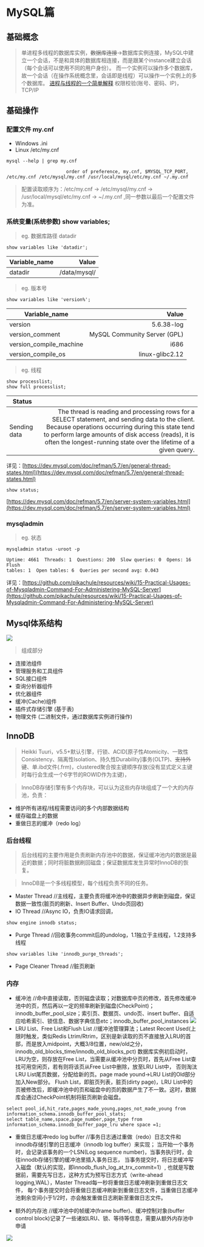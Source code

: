 # MySQL篇 

## 基础概念
> 单进程多线程的数据库实例，~~数据库连接~~->数据库实例连接，MySQL中建立一个会话，不是和具体的数据库相连接，而是跟某个instance建立会话（每个会话可以使用不同的用户身份）。
> 而一个实例可以操作多个数据库，故一个会话（在操作系统概念里，会话即是线程）可以操作一个实例上的多个数据库。
> [进程与线程的一个简单解释](https://github.com/pikachule/resources/wiki/%E8%BF%9B%E7%A8%8B%E4%B8%8E%E7%BA%BF%E7%A8%8B%E7%9A%84%E4%B8%80%E4%B8%AA%E7%AE%80%E5%8D%95%E8%A7%A3%E9%87%8A)
> 权限校验(账号、密码、IP)，TCP/IP
## 基础操作
### 配置文件 my.cnf 
- Windows .ini
- Linux /etc/my.cnf
```
mysql --help | grep my.cnf
```
```
                      order of preference, my.cnf, $MYSQL_TCP_PORT,
/etc/my.cnf /etc/mysql/my.cnf /usr/local/mysql/etc/my.cnf ~/.my.cnf 

```
> 配置读取顺序为：/etc/my.cnf -> /etc/mysql/my.cnf -> /usr/local/mysql/etc/my.cnf -> ~/.my.cnf ,同一参数以最后一个配置文件为准。

### 系统变量(系统参数) show variables;
> eg. 数据库路径 datadir
```
show variables like 'datadir';
```
| Variable_name | Value        |
|---------------|--------------:|
| datadir       | /data/mysql/ |

> eg. 版本号
```
show variables like 'version%';
```

| Variable_name           | Value                        |
| ------------- | -----:|
| version                 | 5.6.38-log                   |
| version_comment         | MySQL Community Server (GPL) |
| version_compile_machine | i686                         |
| version_compile_os      | linux-glibc2.12              |
> eg. 线程
```
show processlist;
show full processlist;
```
|Status||
| --- | ---:|
|Sending data | The thread is reading and processing rows for a SELECT statement, and sending data to the client. Because operations occurring during this state tend to perform large amounts of disk access (reads), it is often the longest-running state over the lifetime of a given query.  |

详见：[https://dev.mysql.com/doc/refman/5.7/en/general-thread-states.html](https://dev.mysql.com/doc/refman/5.7/en/general-thread-states.html)
```
show status;
```
[https://dev.mysql.com/doc/refman/5.7/en/server-system-variables.html](https://dev.mysql.com/doc/refman/5.7/en/server-system-variables.html)



### mysqladmin
> eg. 状态
```
mysqladmin status -uroot -p

Uptime: 4661  Threads: 1  Questions: 200  Slow queries: 0  Opens: 16  Flush
tables: 1  Open tables: 6  Queries per second avg: 0.043
```
详见：[https://github.com/pikachule/resources/wiki/15-Practical-Usages-of-Mysqladmin-Command-For-Administering-MySQL-Server](https://github.com/pikachule/resources/wiki/15-Practical-Usages-of-Mysqladmin-Command-For-Administering-MySQL-Server)

## Mysql体系结构
![](http://7xvulr.com1.z0.glb.clouddn.com/540235-20160927083854563-2139392246.jpg)
> 组成部分
- 连接池组件
- 管理服务和工具组件
- SQL接口组件
- 查询分析器组件
- 优化器组件
- 缓冲(Cache)组件
- 插件式存储引擎 (基于表)
- 物理文件 (二进制文件，通过数据库实例进行操作)

## InnoDB

> Heikki Tuuri，v5.5+默认引擎，行锁、ACID[原子性Atomicity、一致性Consistency、隔离性Isolation、持久性Durability]事务(OLTP)、~~支持外键~~、单.ibd文件(.frm)，clustered聚合按主键顺序存放(没有显式定义主键时每行会生成一个6字节的ROWID作为主键)，

> InnoDB存储引擎有多个内存块，可以认为这些内存块组成了一个大的内存池，负责：
- 维护所有进程/线程需要访问的多个内部数据结构
- 缓存磁盘上的数据
- 重做日志的缓冲（redo log）

### 后台线程
> 后台线程的主要作用是负责刷新内存池中的数据，保证缓冲池内的数据是最近的数据；同时将脏数据刷回磁盘；保证数据库发生异常时InnoDB的恢复。

> InnoDB是一个多线程模型，每个线程负责不同的任务。

- Master Thread //主线程，主要负责将缓冲池中的数据异步刷新到磁盘，保证数据一致性(脏页的刷新、Insert Buffer、Undo页回收)
- IO Thread //Async IO，负责IO请求回调，
```
show engine innodb status;
```

- Purge Thread //回收事务commit后的undolog，1.1独立于主线程，1.2支持多线程

```
show variables like 'innodb_purge_threads';
```

- Page Cleaner Thread //脏页刷新


### 内存

- 缓冲池 
//命中直接读取，否则磁盘读取；对数据库中页的修改，首先修改缓冲池中的页，然后再以一定的频率刷新到磁盘(CheckPoint)；
innodb_buffer_pool_size；索引页、数据页、undo页、insert buffer、自适应哈希索引、锁信息、数据字典信息etc；innodb_buffer_pool_instances
![](http://7xvulr.com1.z0.glb.clouddn.com/20171130230709.png?attname=)
- LRU List、Free List和Flush List
//缓冲池管理算法；Latest Recent Used(上限时触发，类似Redis Ltrim/Rtrim，区别是新读取的页不直接放入LRU的首部，而是放入midpoint，大概3/8位置，new/old之分，innodb_old_blocks_time/innodb_old_blocks_pct)
数据库实例初启动时，LRU为空，则存放在Free List，当需要从缓冲池中分页时，首先从Free List查找可用空闲页，若有则将该页从Free List中删除，放至LRU List中，
否则淘汰LRU List尾页数据，分配给新的页。page made yound->LRU List的Old部分加入New部分。
Flush List，即脏页列表，脏页(dirty page)，LRU List中的页被修改后，即缓冲池中的页和磁盘中的页的数据产生了不一致。这时，数据库会通过CheckPoint机制将脏页刷新会磁盘。
```
select pool_id,hit_rate,pages_made_young,pages_not_made_young from information_schema.innodb_buffer_pool_stats;
select table_name,space,page_number,page_type from information_schema.innodb_buffer_page_lru where space =1;
```

- 重做日志缓冲redo log buffer 
//事务日志通过重做（redo）日志文件和innodb存储引擎的日志缓冲（innodb log buffer）来实现；
当开始一个事务时，会记录该事务的一个LSN(Log sequence number)，当事务执行时，会往innodb存储引擎的缓冲池里插入事务日志，
当事务提交时，将日志缓冲写入磁盘（默认的实现，即innodb_flush_log_at_trx_commit=1）,
也就是写数据前，需要先写日志，这种方式为预写日志方式（write-ahead logging,WAL），Master Thread每一秒将重做日志缓冲刷新到重做日志文件，
每个事务提交时会将重做日志缓冲刷新到重做日志文件，当重做日志缓冲池剩余空间小于1/2时，亦会触发重做日志刷新至重做日志文件。

- 额外的内存池
//缓冲池中的帧缓冲(frame buffer)、缓冲控制对象(buffer control block)记录了一些诸如LRU、锁、等待等信息，需要从额外内存池中申请

![](http://7xvulr.com1.z0.glb.clouddn.com/806053-20170831131657296-1607923143.png)
